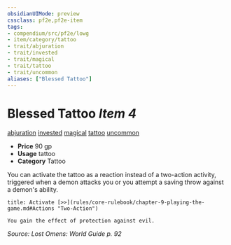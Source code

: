 ```yaml
---
obsidianUIMode: preview
cssclass: pf2e,pf2e-item
tags:
- compendium/src/pf2e/lowg
- item/category/tattoo
- trait/abjuration
- trait/invested
- trait/magical
- trait/tattoo
- trait/uncommon
aliases: ["Blessed Tattoo"]
---
```

# Blessed Tattoo *Item 4*  
[abjuration](rules/traits/abjuration.md "Abjuration School Trait")  [invested](rules/traits/invested.md "Invested Item Trait")  [magical](rules/traits/magical.md "Magical Item Trait")  [tattoo](rules/traits/tattoo-lowg.md "Tattoo Item Trait")  [uncommon](rules/traits/uncommon.md "Uncommon Rarity Trait")  

- **Price** 90 gp
- **Usage** tattoo
- **Category** Tattoo

You can activate the tattoo as a reaction instead of a two-action activity, triggered when a demon attacks you or you attempt a saving throw against a demon's ability.

```ad-embed-ability
title: Activate [>>](rules/core-rulebook/chapter-9-playing-the-game.md#Actions "Two-Action")

You gain the effect of protection against evil.
```

*Source: Lost Omens: World Guide p. 92*